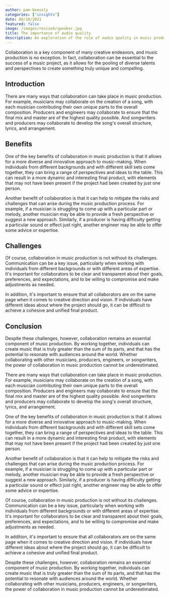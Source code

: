 ```yaml
---
author: pam-beesely
categories: ["insights"]
date: 08/10/2021
featured: false
image: /images/resized/speaker.jpg
title: The importance of audio quality
description: An exploration of the role of audio quality in music production and the impact on listener experience.
---
```


Collaboration is a key component of many creative endeavors, and music production is no exception. In fact, collaboration can be essential to the success of a music project, as it allows for the pooling of diverse talents and perspectives to create something truly unique and compelling.

## Introduction

There are many ways that collaboration can take place in music production. For example, musicians may collaborate on the creation of a song, with each musician contributing their own unique parts to the overall composition. Producers and engineers may collaborate to ensure that the final mix and master are of the highest quality possible. And songwriters and producers may collaborate to develop the song's overall structure, lyrics, and arrangement.

## Benefits

One of the key benefits of collaboration in music production is that it allows for a more diverse and innovative approach to music-making. When individuals from different backgrounds and with different skill sets come together, they can bring a range of perspectives and ideas to the table. This can result in a more dynamic and interesting final product, with elements that may not have been present if the project had been created by just one person.

Another benefit of collaboration is that it can help to mitigate the risks and challenges that can arise during the music production process. For example, if a musician is struggling to come up with a particular part or melody, another musician may be able to provide a fresh perspective or suggest a new approach. Similarly, if a producer is having difficulty getting a particular sound or effect just right, another engineer may be able to offer some advice or expertise.

## Challenges

Of course, collaboration in music production is not without its challenges. Communication can be a key issue, particularly when working with individuals from different backgrounds or with different areas of expertise. It's important for collaborators to be clear and transparent about their goals, preferences, and expectations, and to be willing to compromise and make adjustments as needed.

In addition, it's important to ensure that all collaborators are on the same page when it comes to creative direction and vision. If individuals have different ideas about where the project should go, it can be difficult to achieve a cohesive and unified final product.

## Conclusion

Despite these challenges, however, collaboration remains an essential component of music production. By working together, individuals can create music that is truly greater than the sum of its parts, and that has the potential to resonate with audiences around the world. Whether collaborating with other musicians, producers, engineers, or songwriters, the power of collaboration in music production cannot be underestimated.

There are many ways that collaboration can take place in music production. For example, musicians may collaborate on the creation of a song, with each musician contributing their own unique parts to the overall composition. Producers and engineers may collaborate to ensure that the final mix and master are of the highest quality possible. And songwriters and producers may collaborate to develop the song's overall structure, lyrics, and arrangement.

One of the key benefits of collaboration in music production is that it allows for a more diverse and innovative approach to music-making. When individuals from different backgrounds and with different skill sets come together, they can bring a range of perspectives and ideas to the table. This can result in a more dynamic and interesting final product, with elements that may not have been present if the project had been created by just one person.

Another benefit of collaboration is that it can help to mitigate the risks and challenges that can arise during the music production process. For example, if a musician is struggling to come up with a particular part or melody, another musician may be able to provide a fresh perspective or suggest a new approach. Similarly, if a producer is having difficulty getting a particular sound or effect just right, another engineer may be able to offer some advice or expertise.

Of course, collaboration in music production is not without its challenges. Communication can be a key issue, particularly when working with individuals from different backgrounds or with different areas of expertise. It's important for collaborators to be clear and transparent about their goals, preferences, and expectations, and to be willing to compromise and make adjustments as needed.

In addition, it's important to ensure that all collaborators are on the same page when it comes to creative direction and vision. If individuals have different ideas about where the project should go, it can be difficult to achieve a cohesive and unified final product.

Despite these challenges, however, collaboration remains an essential component of music production. By working together, individuals can create music that is truly greater than the sum of its parts, and that has the potential to resonate with audiences around the world. Whether collaborating with other musicians, producers, engineers, or songwriters, the power of collaboration in music production cannot be underestimated.
